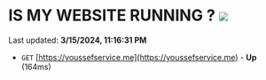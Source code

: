 # IS MY WEBSITE RUNNING ? [![](https://img.shields.io/static/v1?label=Sponsor&message=%E2%9D%A4&logo=GitHub&color=%23fe8e86)](https://github.com/sponsors/<username>)

Last updated: **3/15/2024, 11:16:31 PM**

- `GET` [https://youssefservice.me](https://youssefservice.me) - **Up** (164ms)
